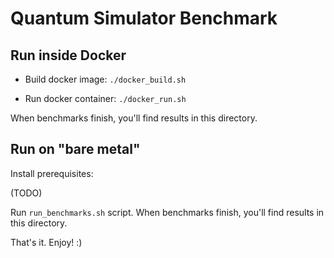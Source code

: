 # Quantum Simulator Benchmark

## Run inside Docker

- Build docker image: `./docker_build.sh`

- Run docker container: `./docker_run.sh`

When benchmarks finish, you'll find results in this directory.


## Run on "bare metal"

Install prerequisites:

(TODO)


Run `run_benchmarks.sh` script. When benchmarks finish, you'll find results in this directory.


That's it.
Enjoy! :)

